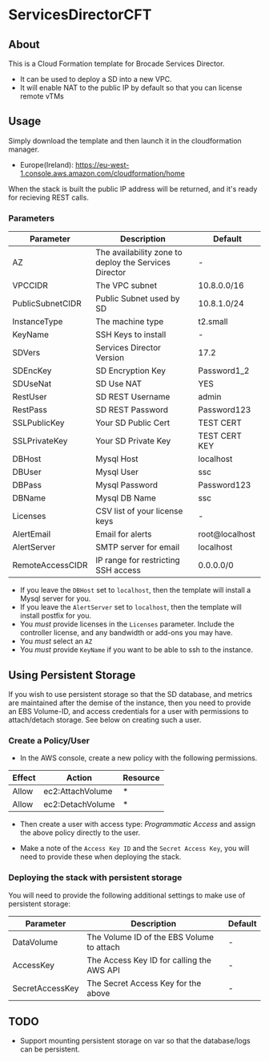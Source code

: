 # ServicesDirectorCFT

## About
This is a Cloud Formation template for Brocade Services Director. 

* It can be used to deploy a SD into a new VPC.
* It will enable NAT to the public IP by default so that you can license remote vTMs

## Usage
Simply download the template and then launch it in the cloudformation manager.

* Europe(Ireland): https://eu-west-1.console.aws.amazon.com/cloudformation/home

When the stack is built the public IP address will be returned, and it's ready for recieving REST calls.

### Parameters
| Parameter | Description | Default |
|-----------|-------------|---------|
| AZ      | The availability zone to deploy the Services Director | - |
| VPCCIDR | The VPC subnet | 10.8.0.0/16 |
| PublicSubnetCIDR | Public Subnet used by SD | 10.8.1.0/24 |
| InstanceType | The machine type | t2.small |
| KeyName | SSH Keys to install | - |
| SDVers | Services Director Version | 17.2 |
| SDEncKey | SD Encryption Key | Password1\_2 |
| SDUseNat | SD Use NAT | YES |
| RestUser | SD REST Username | admin |
| RestPass | SD REST Password | Password123 |
| SSLPublicKey | Your SD Public Cert | TEST CERT |
| SSLPrivateKey | Your SD Private Key | TEST CERT KEY |
| DBHost | Mysql Host | localhost |
| DBUser | Mysql User | ssc |
| DBPass | Mysql Password | Password123 |
| DBName | Mysql DB Name | ssc |
| Licenses | CSV list of your license keys | - |
| AlertEmail | Email for alerts | root@localhost |
| AlertServer | SMTP server for email | localhost |
| RemoteAccessCIDR | IP range for restricting SSH access | 0.0.0.0/0 |

* If you leave the `DBHost` set to `localhost`, then the template will install a Mysql server for you.
* If you leave the `AlertServer` set to `localhost`, then the template will install postfix for you.
* You _must_ provide licenses in the `Licenses` parameter. Include the controller license, and any bandwidth or add-ons you may have.
* You _must_ select an `AZ` 
* You _must_ provide `KeyName` if you want to be able to ssh to the instance.

## Using Persistent Storage

If you wish to use persistent storage so that the SD database, and metrics are maintained after the demise of the instance, then you need to provide an EBS Volume-ID, and access credentials for a user with permissions to attach/detach storage. See below on creating such a user.

### Create a Policy/User

* In the AWS console, create a new policy with the following permissions.

|Effect|Action|Resource|
|------|------|--------|
|Allow | ec2:AttachVolume| * |
|Allow | ec2:DetachVolume| * |

* Then create a user with access type: _Programmatic Access_ and assign the above policy directly to the user. 

* Make a note of the `Access Key ID` and the `Secret Access Key`, you will need to provide these when deploying the stack.

### Deploying the stack with persistent storage

You will need to provide the following additional settings to make use of persistent storage:

| Parameter | Description | Default |
|-----------|-------------|---------|
| DataVolume      | The Volume ID of the EBS Volume to attach | - |
| AccessKey | The Access Key ID for calling the AWS API | - |
| SecretAccessKey | The Secret Access Key for the above | - |


## TODO

* Support mounting persistent storage on var so that the database/logs can be persistent.

